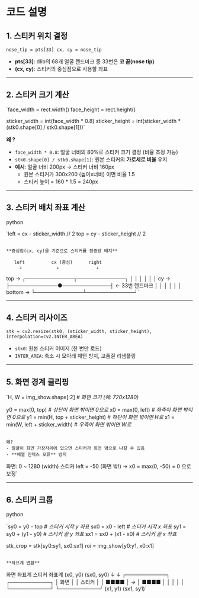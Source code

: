# 코드 설명

## 1. 스티커 위치 결정

`nose_tip = pts[33]
cx, cy = nose_tip`

- **pts[33]**: dlib의 68개 얼굴 랜드마크 중 33번은 **코 끝(nose tip)**
- **(cx, cy)**: 스티커의 중심점으로 사용할 좌표

---

## 2. 스티커 크기 계산

`face_width = rect.width()
face_height = rect.height()

sticker_width = int(face_width * 0.8)
sticker_height = int(sticker_width * (stk0.shape[0] / stk0.shape[1]))`

**왜 ?**

- `face_width * 0.8`: 얼굴 너비의 80%로 스티커 크기 결정 (비율 조정 가능)
- `stk0.shape[0] / stk0.shape[1]`: 원본 스티커의 **가로세로 비율** 유지
- **예시**: 얼굴 너비 200px → 스티커 너비 160px
    - 원본 스티커가 300x200 (높이x너비) 이면 비율 1.5
    - 스티커 높이 = 160 * 1.5 = 240px

---

## 3. 스티커 배치 좌표 계산

python

`left = cx - sticker_width // 2
top = cy - sticker_height // 2
```

**중심점(cx, cy)을 기준으로 스티커를 정중앙 배치**
```
       left          cx (중심)      right
         ↓             ↓              ↓
top  →   ┌─────────────┬─────────────┐
         │             │             │
         │             │             │
cy   →   ├─────────────●─────────────┤  ← 33번 랜드마크
         │             │             │
         │             │             │
bottom → └─────────────┴─────────────┘`

---

## 4. 스티커 리사이즈

`stk = cv2.resize(stk0, (sticker_width, sticker_height), 
                interpolation=cv2.INTER_AREA)`

- `stk0`: 원본 스티커 이미지 (한 번만 로드)
- `INTER_AREA`: 축소 시 모아레 패턴 방지, 고품질 리샘플링

---

## 5. 화면 경계 클리핑

`H, W = img_show.shape[:2]  *# 화면 크기 (예: 720x1280)*

y0 = max(0, top)           *# 상단이 화면 밖이면 0으로*
x0 = max(0, left)          *# 좌측이 화면 밖이면 0으로*
y1 = min(H, top + sticker_height)  *# 하단이 화면 밖이면 H로*
x1 = min(W, left + sticker_width)  *# 우측이 화면 밖이면 W로*
```

왜?
- 얼굴이 화면 가장자리에 있으면 스티커가 화면 밖으로 나갈 수 있음
- **배열 인덱스 오류** 방지

```
화면: 0 ~ 1280 (width)
스티커 left = -50 (화면 밖!)
  → x0 = max(0, -50) = 0 으로 보정`

---

## 6. 스티커 크롭

python

`sy0 = y0 - top    *# 스티커 시작 y 좌표*
sx0 = x0 - left   *# 스티커 시작 x 좌표*
sy1 = sy0 + (y1 - y0)  *# 스티커 끝 y 좌표*
sx1 = sx0 + (x1 - x0)  *# 스티커 끝 x 좌표*

stk_crop = stk[sy0:sy1, sx0:sx1]
roi = img_show[y0:y1, x0:x1]
```

**좌표계 변환**
```
화면 좌표계           스티커 좌표계
(x0, y0)             (sx0, sy0)
    ↓                    ↓
┌───────────┐       ┌───────────┐
│ 화면      │       │ 스티커    │
│    ■■■■  │  →    │ ■■■■     │
│           │       │           │
└───────────┘       └───────────┘
(x1, y1)             (sx1, sy1)`
